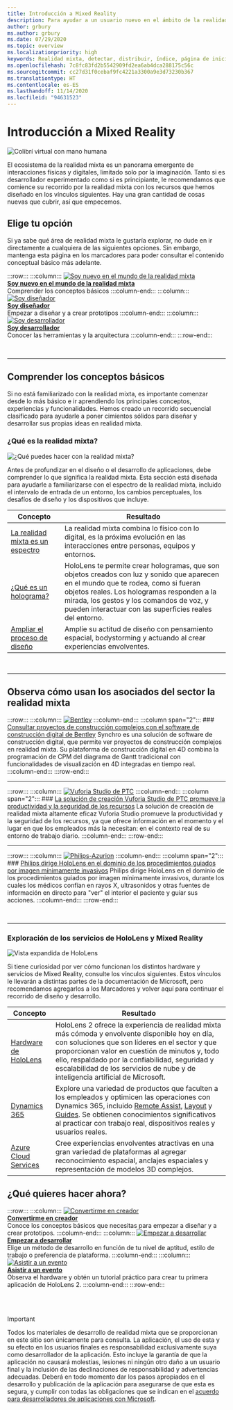 ```yaml
---
title: Introducción a Mixed Reality
description: Para ayudar a un usuario nuevo en el ámbito de la realidad mixta, descubre qué es y comprende sus capacidades.
author: grbury
ms.author: grbury
ms.date: 07/29/2020
ms.topic: overview
ms.localizationpriority: high
keywords: Realidad mixta, detectar, distribuir, índice, página de inicio, diseño, desarrollo, tutoriales, aplicaciones de ejemplo, aspectos básicos, casos prácticos, recursos, procedimientos de HoloLens, proyectos de código abierto
ms.openlocfilehash: 7c8fc83fd2b5542909fd2ea6ab4dca288175c56c
ms.sourcegitcommit: cc27d31f0cebaf9fc4221a3300a9e3d73230b367
ms.translationtype: HT
ms.contentlocale: es-ES
ms.lasthandoff: 11/14/2020
ms.locfileid: "94631523"
---
```

# <a name="get-started-with-mixed-reality"></a>Introducción a Mixed Reality

![Colibrí virtual con mano humana](images/01_MixedReality.png)

El ecosistema de la realidad mixta es un panorama emergente de interacciones físicas y digitales, limitado solo por la imaginación. Tanto si es desarrollador experimentado como si es principiante, le recomendamos que comience su recorrido por la realidad mixta con los recursos que hemos diseñado en los vínculos siguientes. Hay una gran cantidad de cosas nuevas que cubrir, así que empecemos. 

## <a name="choose-your-track"></a>Elige tu opción

Si ya sabe qué área de realidad mixta le gustaría explorar, no dude en ir directamente a cualquiera de las siguientes opciones. Sin embargo, mantenga esta página en los marcadores para poder consultar el contenido conceptual básico más adelante.

:::row:::
    :::column:::
       [![Soy nuevo en el mundo de la realidad mixta](images/Tile-New.jpg)](#understand-the-basics)<br>
        **[Soy nuevo en el mundo de la realidad mixta](#understand-the-basics)**<br>
        Comprender los conceptos básicos
    :::column-end:::
    :::column:::
       [![Soy diseñador](images/Tile-Create.jpg)](../design/design.md)<br>
        **[Soy diseñador](../design/design.md)**<br>
        Empezar a diseñar y a crear prototipos
    :::column-end:::
    :::column:::
       [![Soy desarrollador](images/Tile-Develop.jpg)](../develop/development.md)<br>
        **[Soy desarrollador](../develop/development.md)**<br>
        Conocer las herramientas y la arquitectura
    :::column-end:::
:::row-end:::

<br>

---

## <a name="understand-the-basics"></a>Comprender los conceptos básicos

Si no está familiarizado con la realidad mixta, es importante comenzar desde lo más básico e ir aprendiendo los principales conceptos, experiencias y funcionalidades. Hemos creado un recorrido secuencial clasificado para ayudarle a poner cimientos sólidos para diseñar y desarrollar sus propias ideas en realidad mixta.

### <a name="what-is-mixed-reality"></a>¿Qué es la realidad mixta?

![¿Qué puedes hacer con la realidad mixta?](images/HLS19_remoteAssistHologram_001.jpg)

Antes de profundizar en el diseño o el desarrollo de aplicaciones, debe comprender lo que significa la realidad mixta. Esta sección está diseñada para ayudarle a familiarizarse con el espectro de la realidad mixta, incluido el intervalo de entrada de un entorno, los cambios perceptuales, los desafíos de diseño y los dispositivos que incluye. 

|  Concepto  |  Resultado  |
| --- | --- |
| [La realidad mixta es un espectro](../discover/mixed-reality.md) | La realidad mixta combina lo físico con lo digital, es la próxima evolución en las interacciones entre personas, equipos y entornos. |
| [¿Qué es un holograma?](../discover/hologram.md) | HoloLens te permite crear hologramas, que son objetos creados con luz y sonido que aparecen en el mundo que te rodea, como si fueran objetos reales. Los hologramas responden a la mirada, los gestos y los comandos de voz, y pueden interactuar con las superficies reales del entorno. |
| [Ampliar el proceso de diseño](../discover/case-study-expanding-the-design-process-for-mixed-reality.md) | Amplíe su actitud de diseño con pensamiento espacial, bodystorming y actuando al crear experiencias envolventes.  |

<br>

---

## <a name="see-how-industry-partners-are-using-mixed-reality"></a>Observa cómo usan los asociados del sector la realidad mixta

:::row:::
    :::column:::
       [![Bentley](images/Bentley-Synchro1.jpg)](https://binged.it/31AR3kP)
    :::column-end:::
    :::column span="2":::
        ### <a name="view-complex-construction-projects-with-bentleys-digital-construction-software"></a>[Consultar proyectos de construcción complejos con el software de construcción digital de Bentley](https://binged.it/31AR3kP)
        Synchro es una solución de software de construcción digital, que permite ver proyectos de construcción complejos en realidad mixta. Su plataforma de construcción digital en 4D combina la programación de CPM del diagrama de Gantt tradicional con funcionalidades de visualización en 4D integradas en tiempo real.
    :::column-end:::
:::row-end:::

---

:::row:::
    :::column:::
       [![Vuforia Studio de PTC](images/PTC-Vuforia-Studio1.jpg)](https://binged.it/31ARrjh)
    :::column-end:::
    :::column span="2":::
        ### <a name="ptcs-vuforia-studio-authoring-solution-promotes-workforce-productivity-and-safety"></a>[La solución de creación Vuforia Studio de PTC promueve la productividad y la seguridad de los recursos](https://binged.it/31ARrjh)
        La solución de creación de realidad mixta altamente eficaz Vuforia Studio promueve la productividad y la seguridad de los recursos, ya que ofrece información en el momento y el lugar en que los empleados más la necesitan: en el contexto real de su entorno de trabajo diario.
    :::column-end:::
:::row-end:::

---

:::row:::
    :::column:::
       [![Philips-Azurion](images/Philips-Azurion1.jpg)](https://binged.it/31B1RiR)
    :::column-end:::
    :::column span="2":::
        ### <a name="philips-is-piloting-hololens-in-the-domain-of-image-guided-minimally-invasive-procedures"></a>[Philips dirige HoloLens en el dominio de los procedimientos guiados por imagen mínimamente invasivos](https://binged.it/31B1RiR)
        Philips dirige HoloLens en el dominio de los procedimientos guiados por imagen mínimamente invasivos, durante los cuales los médicos confían en rayos X, ultrasonidos y otras fuentes de información en directo para "ver" el interior el paciente y guiar sus acciones.
    :::column-end:::
:::row-end:::

<br>

---

### <a name="explore-hololens-and-mixed-reality-services"></a>Exploración de los servicios de HoloLens y Mixed Reality

![Vista expandida de HoloLens](images/HoloLens2_ExplodedView_8k.png)

Si tiene curiosidad por ver cómo funcionan los distintos hardware y servicios de Mixed Reality, consulte los vínculos siguientes. Estos vínculos le llevarán a distintas partes de la documentación de Microsoft, pero recomendamos agregarlos a los Marcadores y volver aquí para continuar el recorrido de diseño y desarrollo.

|  Concepto  |  Resultado  |
| --- | --- |
| [Hardware de HoloLens](https://www.microsoft.com//hololens/hardware) | HoloLens 2 ofrece la experiencia de realidad mixta más cómoda y envolvente disponible hoy en día, con soluciones que son líderes en el sector y que proporcionan valor en cuestión de minutos y, todo ello, respaldado por la confiabilidad, seguridad y escalabilidad de los servicios de nube y de inteligencia artificial de Microsoft. |
| [Dynamics 365](https://dynamics.microsoft.com/mixed-reality/overview/) | Explore una variedad de productos que faculten a los empleados y optimicen las operaciones con Dynamics 365, incluido [Remote Assist](https://docs.microsoft.com/dynamics365/mixed-reality/remote-assist/ra-overview), [Layout](https://docs.microsoft.com/dynamics365/mixed-reality/layout/) y [Guides](https://docs.microsoft.com/dynamics365/mixed-reality/guides/). Se obtienen conocimientos significativos al practicar con trabajo real, dispositivos reales y usuarios reales. |
| [Azure Cloud Services](../develop/mixed-reality-cloud-services.md) | Cree experiencias envolventes atractivas en una gran variedad de plataformas al agregar reconocimiento espacial, anclajes espaciales y representación de modelos 3D complejos. |

## <a name="what-would-you-like-to-do-next"></a>¿Qué quieres hacer ahora?

:::row:::
    :::column:::
        [![Convertirme en creador](images/icon-design.png)](../design/design.md)<br>
        **[Convertirme en creador](../design/design.md)**<br>
        Conoce los conceptos básicos que necesitas para empezar a diseñar y a crear prototipos.
    :::column-end:::
        :::column:::
        [![Empezar a desarrollar](images/icon-developer.png)](../develop/development.md)<br>
        **[Empezar a desarrollar](../develop/development.md)**<br>
        Elige un método de desarrollo en función de tu nivel de aptitud, estilo de trabajo o preferencia de plataforma.
    :::column-end:::
    :::column:::
        [![Asistir a un evento](images/icon-calendar.jpg)](../whats-new/sf-academy-events.md)<br>
        **[Asistir a un evento](../whats-new/sf-academy-events.md)**<br>
        Observa el hardware y obtén un tutorial práctico para crear tu primera aplicación de HoloLens 2.
    :::column-end:::
:::row-end:::


<br>

<br>

>[!IMPORTANT]
>Todos los materiales de desarrollo de realidad mixta que se proporcionan en este sitio son únicamente para consulta. La aplicación, el uso de esta y su efecto en los usuarios finales es responsabilidad exclusivamente suya como desarrollador de la aplicación. Esto incluye la garantía de que la aplicación no causará molestias, lesiones ni ningún otro daño a un usuario final y la inclusión de las declinaciones de responsabilidad y advertencias adecuadas. Deberá en todo momento dar los pasos apropiados en el desarrollo y publicación de la aplicación para asegurarse de que esta es segura, y cumplir con todas las obligaciones que se indican en el [acuerdo para desarrolladores de aplicaciones con Microsoft](https://docs.microsoft.com/legal/windows/agreements/app-developer-agreement).

